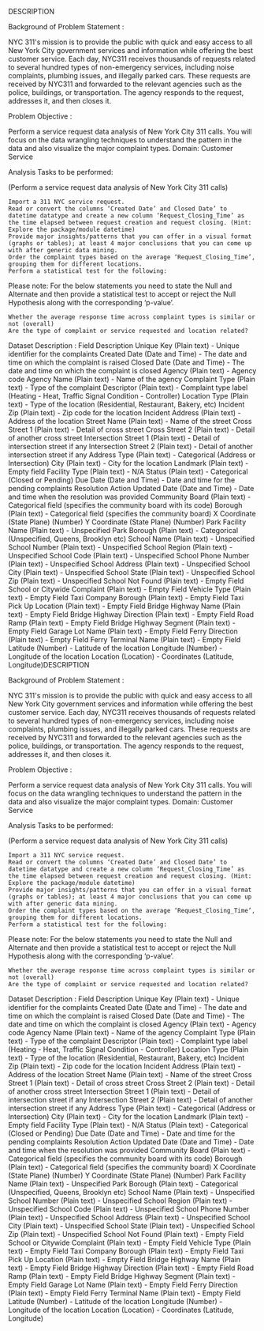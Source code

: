 DESCRIPTION

Background of Problem Statement :

NYC 311's mission is to provide the public with quick and easy access to all New York City government services and information while offering the best customer service. Each day, NYC311 receives thousands of requests related to several hundred types of non-emergency services, including noise complaints, plumbing issues, and illegally parked cars. These requests are received by NYC311 and forwarded to the relevant agencies such as the police, buildings, or transportation. The agency responds to the request, addresses it, and then closes it.

Problem Objective :

Perform a service request data analysis of New York City 311 calls. You will focus on the data wrangling techniques to understand the pattern in the data and also visualize the major complaint types.
Domain: Customer Service

Analysis Tasks to be performed:

(Perform a service request data analysis of New York City 311 calls) 

    Import a 311 NYC service request.
    Read or convert the columns ‘Created Date’ and Closed Date’ to datetime datatype and create a new column ‘Request_Closing_Time’ as the time elapsed between request creation and request closing. (Hint: Explore the package/module datetime)
    Provide major insights/patterns that you can offer in a visual format (graphs or tables); at least 4 major conclusions that you can come up with after generic data mining.
    Order the complaint types based on the average ‘Request_Closing_Time’, grouping them for different locations.
    Perform a statistical test for the following:

Please note: For the below statements you need to state the Null and Alternate and then provide a statistical test to accept or reject the Null Hypothesis along with the corresponding ‘p-value’.

    Whether the average response time across complaint types is similar or not (overall)
    Are the type of complaint or service requested and location related?

Dataset Description :
Field 	Description
    Unique Key     (Plain text) - Unique identifier for the complaints
    Created Date     (Date and Time) - The date and time on which the complaint is raised
    Closed Date     (Date and Time)  - The date and time on which the complaint is closed
    Agency     (Plain text) - Agency code
    Agency Name     (Plain text) - Name of the agency
    Complaint Type     (Plain text) - Type of the complaint
    Descriptor     (Plain text) - Complaint type label (Heating - Heat, Traffic Signal Condition - Controller)
    Location Type     (Plain text) - Type of the location (Residential, Restaurant, Bakery, etc)
    Incident Zip     (Plain text) - Zip code for the location
    Incident Address     (Plain text) - Address of the location
    Street Name     (Plain text) - Name of the street
    Cross Street 1     (Plain text) - Detail of cross street
    Cross Street 2     (Plain text) - Detail of another cross street
    Intersection Street 1     (Plain text) - Detail of intersection street if any
    Intersection Street 2     (Plain text) - Detail of another intersection street if any
    Address Type     (Plain text) - Categorical (Address or Intersection)
    City     (Plain text) - City for the location
    Landmark     (Plain text) - Empty field
    Facility Type     (Plain text) - N/A
    Status     (Plain text) - Categorical (Closed or Pending)
    Due Date     (Date and Time) - Date and time for the pending complaints
    Resolution Action Updated Date     (Date and Time) - Date and time when the resolution was provided
    Community Board     (Plain text) - Categorical field (specifies the community board with its code)
    Borough     (Plain text) - Categorical field (specifies the community board)
    X Coordinate     (State Plane) (Number)
    Y Coordinate     (State Plane) (Number)
    Park Facility Name     (Plain text) - Unspecified
    Park Borough     (Plain text) - Categorical (Unspecified, Queens, Brooklyn etc)
    School Name     (Plain text) - Unspecified
    School Number     (Plain text)  - Unspecified
    School Region     (Plain text)  - Unspecified
    School Code     (Plain text)  - Unspecified
    School Phone Number     (Plain text)  - Unspecified
    School Address     (Plain text)  - Unspecified
    School City     (Plain text)  - Unspecified
    School State     (Plain text)  - Unspecified
    School Zip     (Plain text)  - Unspecified
    School Not Found     (Plain text)  - Empty Field
    School or Citywide Complaint     (Plain text)  - Empty Field
    Vehicle Type     (Plain text)  - Empty Field
    Taxi Company Borough     (Plain text)  - Empty Field
    Taxi Pick Up Location     (Plain text)  - Empty Field
    Bridge Highway Name     (Plain text)  - Empty Field
    Bridge Highway Direction     (Plain text)  - Empty Field
    Road Ramp     (Plain text)  - Empty Field
    Bridge Highway Segment     (Plain text)  - Empty Field
    Garage Lot Name     (Plain text)  - Empty Field
    Ferry Direction     (Plain text)  - Empty Field
    Ferry Terminal Name     (Plain text)  - Empty Field
    Latitude     (Number) - Latitude of the location
    Longitude     (Number) - Longitude of the location
    Location     (Location) - Coordinates (Latitude, Longitude)DESCRIPTION

Background of Problem Statement :

NYC 311's mission is to provide the public with quick and easy access to all New York City government services and information while offering the best customer service. Each day, NYC311 receives thousands of requests related to several hundred types of non-emergency services, including noise complaints, plumbing issues, and illegally parked cars. These requests are received by NYC311 and forwarded to the relevant agencies such as the police, buildings, or transportation. The agency responds to the request, addresses it, and then closes it.

Problem Objective :

Perform a service request data analysis of New York City 311 calls. You will focus on the data wrangling techniques to understand the pattern in the data and also visualize the major complaint types.
Domain: Customer Service

Analysis Tasks to be performed:

(Perform a service request data analysis of New York City 311 calls) 

    Import a 311 NYC service request.
    Read or convert the columns ‘Created Date’ and Closed Date’ to datetime datatype and create a new column ‘Request_Closing_Time’ as the time elapsed between request creation and request closing. (Hint: Explore the package/module datetime)
    Provide major insights/patterns that you can offer in a visual format (graphs or tables); at least 4 major conclusions that you can come up with after generic data mining.
    Order the complaint types based on the average ‘Request_Closing_Time’, grouping them for different locations.
    Perform a statistical test for the following:

Please note: For the below statements you need to state the Null and Alternate and then provide a statistical test to accept or reject the Null Hypothesis along with the corresponding ‘p-value’.

    Whether the average response time across complaint types is similar or not (overall)
    Are the type of complaint or service requested and location related?

Dataset Description :
Field 	Description
    Unique Key     (Plain text) - Unique identifier for the complaints
    Created Date     (Date and Time) - The date and time on which the complaint is raised
    Closed Date     (Date and Time)  - The date and time on which the complaint is closed
    Agency     (Plain text) - Agency code
    Agency Name     (Plain text) - Name of the agency
    Complaint Type     (Plain text) - Type of the complaint
    Descriptor     (Plain text) - Complaint type label (Heating - Heat, Traffic Signal Condition - Controller)
    Location Type     (Plain text) - Type of the location (Residential, Restaurant, Bakery, etc)
    Incident Zip     (Plain text) - Zip code for the location
    Incident Address     (Plain text) - Address of the location
    Street Name     (Plain text) - Name of the street
    Cross Street 1     (Plain text) - Detail of cross street
    Cross Street 2     (Plain text) - Detail of another cross street
    Intersection Street 1     (Plain text) - Detail of intersection street if any
    Intersection Street 2     (Plain text) - Detail of another intersection street if any
    Address Type     (Plain text) - Categorical (Address or Intersection)
    City     (Plain text) - City for the location
    Landmark     (Plain text) - Empty field
    Facility Type     (Plain text) - N/A
    Status     (Plain text) - Categorical (Closed or Pending)
    Due Date     (Date and Time) - Date and time for the pending complaints
    Resolution Action Updated Date     (Date and Time) - Date and time when the resolution was provided
    Community Board     (Plain text) - Categorical field (specifies the community board with its code)
    Borough     (Plain text) - Categorical field (specifies the community board)
    X Coordinate     (State Plane) (Number)
    Y Coordinate     (State Plane) (Number)
    Park Facility Name     (Plain text) - Unspecified
    Park Borough     (Plain text) - Categorical (Unspecified, Queens, Brooklyn etc)
    School Name     (Plain text) - Unspecified
    School Number     (Plain text)  - Unspecified
    School Region     (Plain text)  - Unspecified
    School Code     (Plain text)  - Unspecified
    School Phone Number     (Plain text)  - Unspecified
    School Address     (Plain text)  - Unspecified
    School City     (Plain text)  - Unspecified
    School State     (Plain text)  - Unspecified
    School Zip     (Plain text)  - Unspecified
    School Not Found     (Plain text)  - Empty Field
    School or Citywide Complaint     (Plain text)  - Empty Field
    Vehicle Type     (Plain text)  - Empty Field
    Taxi Company Borough     (Plain text)  - Empty Field
    Taxi Pick Up Location     (Plain text)  - Empty Field
    Bridge Highway Name     (Plain text)  - Empty Field
    Bridge Highway Direction     (Plain text)  - Empty Field
    Road Ramp     (Plain text)  - Empty Field
    Bridge Highway Segment     (Plain text)  - Empty Field
    Garage Lot Name     (Plain text)  - Empty Field
    Ferry Direction     (Plain text)  - Empty Field
    Ferry Terminal Name     (Plain text)  - Empty Field
    Latitude     (Number) - Latitude of the location
    Longitude     (Number) - Longitude of the location
    Location     (Location) - Coordinates (Latitude, Longitude)
